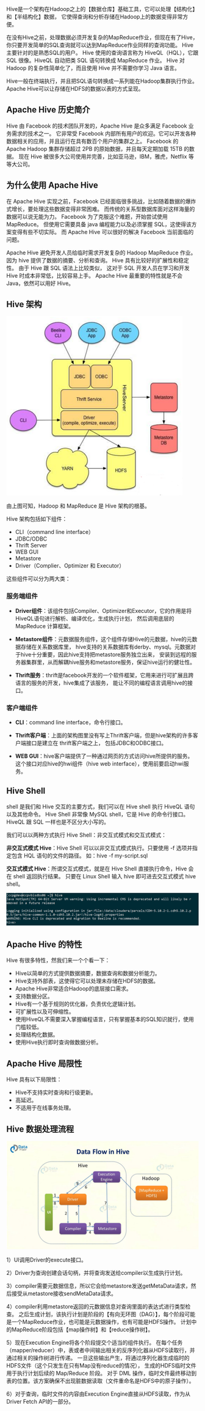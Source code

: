 Hive是一个架构在Hadoop之上的【数据仓库】基础工具，它可以处理【结构化】和【半结构化】数据，
它使得查询和分析存储在Hadoop上的数据变得非常方便。

在没有Hive之前，处理数据必须开发复杂的MapReduce作业，但现在有了Hive，
你只要开发简单的SQL查询就可以达到MapReduce作业同样的查询功能。
Hive主要针对的是熟悉SQL的用户。
Hive 使用的查询语言称为 HiveQL（HQL），它跟 SQL 很像。HiveQL 自动把类 SQL 语句转换成 MapReduce 作业。
Hive 对 Hadoop 的复杂性简单化了，而且使用 Hive 并不需要你学习 Java 语言。

Hive一般在终端执行，并且把SQL语句转换成一系列能在Hadoop集群执行作业。
Apache Hive可以让存储在HDFS的数据以表的方式呈现。

## Apache Hive 历史简介
Hive 由 Facebook 的技术团队开发的，Apache Hive 是众多满足 Facebook 业务需求的技术之一。
它非常受 Facebook 内部所有用户的欢迎。它可以开发各种数据相关的应用，并且运行在具有数百个用户的集群之上。
Facebook 的 Apache Hadoop 集群存储超过 2PB 的原始数据，并且每天定期加载 15TB 的数据。
现在 Hive 被很多大公司使用并完善，比如亚马逊，IBM，雅虎，Netflix 等等大公司。

## 为什么使用 Apache Hive
在 Apache Hive 实现之前，Facebook 已经面临很多挑战，比如随着数据的爆炸式增长，要处理这些数据变得非常困难。
而传统的关系型数据库面对这样海量的数据可以说无能为力。
Facebook 为了克服这个难题，开始尝试使用 MapReduce。
但使用它需要具备 java 编程能力以及必须掌握 SQL，这使得该方案变得有些不切实际。
而 Apache Hive 可以很好的解决 Facebook 当前面临的问题。

Apache Hive 避免开发人员给临时需求开发复杂的 Hadoop MapReduce 作业。
因为 hive 提供了数据的摘要、分析和查询。
Hive 具有比较好的扩展性和稳定性。
由于 Hive 跟 SQL 语法上比较类似， 这对于 SQL 开发人员在学习和开发 Hive 时成本非常低，比较容易上手。
Apache Hive 最重要的特性就是不会 Java，依然可以用好 Hive。

## Hive 架构

![hiveArchitecture01.png](img/01/hiveArchitecture01.png)

由上图可知，Hadoop 和 MapReduce 是 Hive 架构的根基。

Hive 架构包括如下组件：
* CLI（command line interface）
* JDBC/ODBC
* Thrift Server
* WEB GUI
* Metastore
* Driver（Complier、Optimizer 和 Executor）

这些组件可以分为两大类：

### 服务端组件
* **Driver组件**：该组件包括Compiler、Optimizer和Executor，它的作用是将HiveQL语句进行解析、编译优化，生成执行计划，
  然后调用底层的 MapReduce 计算框架。

* **Metastore组件**：元数据服务组件，这个组件存储Hive的元数据，hive的元数据存储在关系数据库里，
  hive支持的关系数据库有derby、mysql。元数据对于hive十分重要，因此hive支持把metastore服务独立出来，
  安装到远程的服务器集群里，从而解耦hive服务和metastore服务，保证hive运行的健壮性。

* **Thrift服务**：thrift是facebook开发的一个软件框架，它用来进行可扩展且跨语言的服务的开发，hive集成了该服务，
  能让不同的编程语言调用hive的接口。

### 客户端组件

* **CLI**：command line interface，命令行接口。

* **Thrift客户端**：上面的架构图里没有写上Thrift客户端，但是hive架构的许多客户端接口是建立在 thrift客户端之上，
  包括JDBC和ODBC接口。

* **WEB GUI**：hive客户端提供了一种通过网页的方式访问hive所提供的服务。
  这个接口对应hive的hwi组件（hive web interface），使用前要启动hwi服务。


## Hive Shell
shell 是我们和 Hive 交互的主要方式，我们可以在 Hive shell 执行 HiveQL 语句以及其他命令。
Hive Shell 非常像 MySQL shell，它是 Hive 的命令行接口。HiveQL 跟 SQL 一样也是不区分大小写的。

我们可以以两种方式执行 Hive Shell：非交互式模式和交互式模式：

**非交互式模式 Hive**：Hive Shell 可以以非交互式模式执行。只要使用 -f 选项并指定包含 HQL 语句的文件的路径。
如：hive -f my-script.sql

**交互式模式 Hive**：所谓交互式模式，就是在 Hive Shell 直接执行命令，Hive 会在 shell 返回执行结果。
只要在 Linux Shell 输入 hive 即可进去交互式模式 hive shell。

![hiveShell01.png](img/01/hiveShell01.png)

## Apache Hive 的特性
Hive 有很多特性，然我们来一个个看一下：
* Hive以简单的方式提供数据摘要，数据查询和数据分析能力。
* Hive支持外部表，这使得它可以处理未存储在HDFS的数据。
* Apache Hive非常适合Hadoop的底层接口需求。
* 支持数据分区。
* Hive有一个基于规则的优化器，负责优化逻辑计划。
* 可扩展性以及可伸缩性。
* 使用HiveQL不需要深入掌握编程语言，只有掌握基本的SQL知识就行，使用门槛较低。
* 处理结构化数据。
* 使用Hive执行即时查询做数据分析。

## Apache Hive 局限性

Hive 具有以下局限性：
* Hive不支持实时查询和行级更新。
* 高延迟。
* 不适用于在线事务处理。


## Hive 数据处理流程

![hiveDataFlow01.png](img/01/hiveDataFlow01.png)

1）UI调用Driver的execute接口。

2）Driver为查询创建会话句柄，并将查询发送给compiler以生成执行计划。

3）compiler需要元数据信息，所以它会给metastore发送getMetaData请求，然后接受从metastore接收sendMetaData请求。

4）compiler利用metastore返回的元数据信息对查询里面的表达式进行类型检查。
之后生成计划，该执行计划是阶段的【有向无环图（DAG）】，每个阶段可能是一个MapReduce作业，也可能是元数据操作，也有可能是HDFS操作。
计划中的MapReduce阶段包括【map操作树】和【reduce操作树】。

5）现在Execution Engine将各个阶段提交个适当的组件执行。
在每个任务（mapper/reducer）中，表或者中间输出相关的反序列化器从HDFS读取行，并通过相关的操作树进行传递。
一旦这些输出产生，将通过序列化器生成临时的HDFS文件（这个只发生在只有Map没有reduce的情况），
生成的HDFS临时文件用于执行计划后续的 Map/Reduce 阶段。
对于 DML 操作，临时文件最终移动到表的位置。该方案确保不出现脏数据读取（文件重命名是HDFS中的原子操作）。

6）对于查询，临时文件的内容由Execution Engine直接从HDFS读取，作为从Driver Fetch API的一部分。